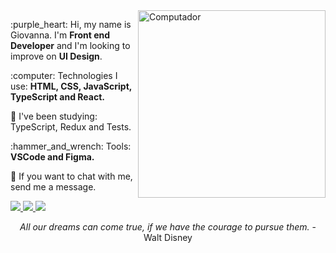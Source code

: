 <img src="https://raw.githubusercontent.com/MicaelliMedeiros/micaellimedeiros/master/image/computer-illustration.png" min-width="300px" max-width="300px" width="300px" align="right" alt="Computador">

<p align="left"> 
  :purple_heart:  Hi, my name is Giovanna. I'm <strong>Front end Developer</strong> and I'm looking to improve on <strong>UI Design</strong>.
</p>

<p align="left">
  :computer:  Technologies I use: <strong>HTML, CSS, JavaScript, TypeScript and React.</strong>
</p>

<p align="left">
  🎯 I've been studying: TypeScript, Redux and Tests.
</p>

<p align="left">
  :hammer_and_wrench:  Tools: <strong>VSCode and Figma.</strong>
</p>

<p align="left">
  💌  If you want to chat with me, send me a message.
</p>

<p align="left">
  <a href="https://www.instagram.com/_gripada/?hl=pt-br" alt="Instagram" target=_blank>
    <img src="https://img.shields.io/badge/-Instagram-1C1C1C?style=for-the-badge&logo=Instagram&logoColor=6F2BFF&link=https://www.instagram.com/_gripada/"/>
  </a>
  
  <a href="https://www.linkedin.com/in/giovannalinda" alt="Linkedin" target=_blank>
    <img src="https://img.shields.io/badge/-Linkedin-1C1C1C?style=for-the-badge&logo=Linkedin&logoColor=6F2BFF&link=https://www.linkedin.com/in/giovannalinda"/>
  </a>
  
  <a href="mailto:eugiovannasouza@gmail.com" alt="gmail">
    <img src="https://img.shields.io/badge/-gmail-1C1C1C?style=for-the-badge&logo=gmail&logoColor=6F2BFF&link=mailto:gustavohenri316@gmail.com"/>
  </a>

<p align="center">
<em>All our dreams can come true, if we have the courage to pursue them.</em> - Walt Disney
</p>
